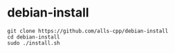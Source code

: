 # debian-install

```
git clone https://github.com/alls-cpp/debian-install
cd debian-install
sudo ./install.sh
```
